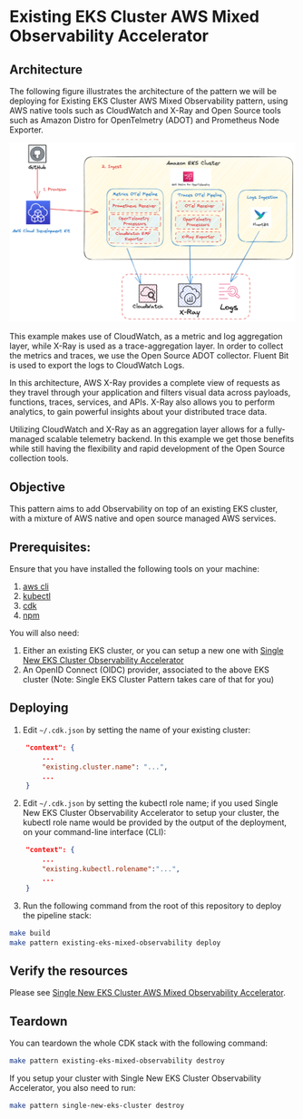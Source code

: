 # Existing EKS Cluster AWS Mixed Observability Accelerator

## Architecture

The following figure illustrates the architecture of the pattern we will be deploying for Existing EKS Cluster AWS Mixed Observability pattern, using AWS native tools such as CloudWatch and X-Ray and Open Source tools such as Amazon Distro for OpenTelmetry (ADOT) and Prometheus Node Exporter.

![Architecture](../images/mixed-diagram.png)

This example makes use of CloudWatch, as a metric and log aggregation layer, while X-Ray is used as a trace-aggregation layer. In order to collect the metrics and traces, we use the Open Source ADOT collector. Fluent Bit is used to export the logs to CloudWatch Logs.

In this architecture, AWS X-Ray provides a complete view of requests as they travel through your application and filters visual data across payloads, functions, traces, services, and APIs. X-Ray also allows you to perform analytics, to gain powerful insights about your distributed trace data.

Utilizing CloudWatch and X-Ray as an aggregation layer allows for a fully-managed scalable telemetry backend. In this example we get those benefits while still having the flexibility and rapid development of the Open Source collection tools.

## Objective

This pattern aims to add Observability on top of an existing EKS cluster, with a mixture of AWS native and open source managed AWS services.

## Prerequisites:

Ensure that you have installed the following tools on your machine:

1. [aws cli](https://docs.aws.amazon.com/cli/latest/userguide/install-cliv2.html)
2. [kubectl](https://Kubernetes.io/docs/tasks/tools/)
3. [cdk](https://docs.aws.amazon.com/cdk/v2/guide/getting_started.html#getting_started_install)
4. [npm](https://docs.npmjs.com/cli/v8/commands/npm-install)

You will also need:

1. Either an existing EKS cluster, or you can setup a new one with  [Single New EKS Cluster Observability Accelerator](./single-new-eks-cluster.md)
2. An OpenID Connect (OIDC) provider, associated to the above EKS cluster (Note: Single EKS Cluster Pattern takes care of that for you)

## Deploying

1. Edit `~/.cdk.json` by setting the name of your existing cluster:

```json
    "context": {
        ...
        "existing.cluster.name": "...",
        ...
    }
```

2. Edit `~/.cdk.json` by setting the kubectl role name; if you used Single New EKS Cluster Observability Accelerator to setup your cluster, the kubectl role name would be provided by the output of the deployment, on your command-line interface (CLI):

```json
    "context": {
        ...
        "existing.kubectl.rolename":"...",
        ...
    }
```

3. Run the following command from the root of this repository to deploy the pipeline stack:

```bash
make build
make pattern existing-eks-mixed-observability deploy
```

## Verify the resources

Please see [Single New EKS Cluster AWS Mixed Observability Accelerator](./single-new-eks-mixed-observability.md).

## Teardown

You can teardown the whole CDK stack with the following command:

```bash
make pattern existing-eks-mixed-observability destroy
```

If you setup your cluster with Single New EKS Cluster Observability Accelerator, you also need to run:

```bash
make pattern single-new-eks-cluster destroy
```
